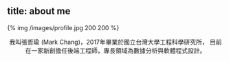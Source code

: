 title: about me
---
{% img /images/profile.jpg 200 200 %}


<p align="center">
我叫張哲瑜 (Mark Chang)，2017年畢業於國立台灣大學工程科學研究所，
目前在一家新創擔任後端工程師，專長領域為數據分析與軟體程式設計。
</p>
